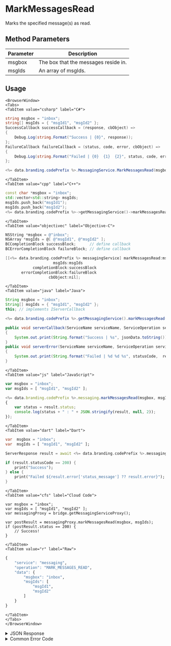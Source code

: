 # MarkMessagesRead

Marks the specified message(s) as read.




<PartialServop service_name="messaging" operation_name="MARK_MESSAGES_READ" />

## Method Parameters
Parameter | Description
--------- | ------------------------------------
msgbox | The box that the messages reside in.
msgIds | An array of msgIds.

## Usage

```mdx-code-block
<BrowserWindow>
<Tabs>
<TabItem value="csharp" label="C#">
```

```csharp
string msgbox = "inbox";
string[] msgIds = { "msgId1", "msgId2" };
SuccessCallback successCallback = (response, cbObject) =>
{
    Debug.Log(string.Format("Success | {0}", response));
};
FailureCallback failureCallback = (status, code, error, cbObject) =>
{
    Debug.Log(string.Format("Failed | {0}  {1}  {2}", status, code, error));
};

<%= data.branding.codePrefix %>.MessagingService.MarkMessagesRead(msgbox, msgIds, successCallback, failureCallback);
```

```mdx-code-block
</TabItem>
<TabItem value="cpp" label="C++">
```

```cpp
const char *msgbox = "inbox";
std::vector<std::string> msgIds;
msgIds.push_back("msgId1");
msgIds.push_back("msgId2");
<%= data.branding.codePrefix %>->getMessagingService()->markMessagesRead(msgbox, msgIds, this);
```

```mdx-code-block
</TabItem>
<TabItem value="objectivec" label="Objective-C">
```

```objectivec
NSString *msgbox = @"inbox";
NSArray *msgIds = @[ @"msgId1", @"msgId2" ];
BCCompletionBlock successBlock;      // define callback
BCErrorCompletionBlock failureBlock; // define callback

[[<%= data.branding.codePrefix %> messagingService] markMessagesRead:msgbox
                     msgIds:msgIds
            completionBlock:successBlock
       errorCompletionBlock:failureBlock
                   cbObject:nil];
```

```mdx-code-block
</TabItem>
<TabItem value="java" label="Java">
```

```java
String msgbox = "inbox";
String[] msgIds = { "msgId1", "msgId2" };
this; // implements IServerCallback

<%= data.branding.codePrefix %>.getMessagingService().markMessagesRead(msgbox, msgIds, this);

public void serverCallback(ServiceName serviceName, ServiceOperation serviceOperation, JSONObject jsonData)
{
    System.out.print(String.format("Success | %s", jsonData.toString()));
}
public void serverError(ServiceName serviceName, ServiceOperation serviceOperation, int statusCode, int reasonCode, String jsonError)
{
    System.out.print(String.format("Failed | %d %d %s", statusCode,  reasonCode, jsonError.toString()));
}
```

```mdx-code-block
</TabItem>
<TabItem value="js" label="JavaScript">
```

```javascript
var msgbox = "inbox";
var msgIds = [ "msgId1", "msgId2" ];

<%= data.branding.codePrefix %>.messaging.markMessagesRead(msgbox, msgIds, result =>
{
	var status = result.status;
	console.log(status + " : " + JSON.stringify(result, null, 2));
});
```

```mdx-code-block
</TabItem>
<TabItem value="dart" label="Dart">
```

```dart
var  msgbox = "inbox";
var  msgIds = [ "msgId1", "msgId2" ];

ServerResponse result = await <%= data.branding.codePrefix %>.messagingService.markMessagesRead(msgbox:msgbox, msgIds:msgIds);

if (result.statusCode == 200) {
    print("Success");
} else {
    print("Failed ${result.error['status_message'] ?? result.error}");
}
```

```mdx-code-block
</TabItem>
<TabItem value="cfs" label="Cloud Code">
```

```cfscript
var msgbox = "inbox";
var msgIds = [ "msgId1", "msgId2" ];
var messagingProxy = bridge.getMessagingServiceProxy();

var postResult = messagingProxy.markMessagesRead(msgbox, msgIds);
if (postResult.status == 200) {
    // Success!
}
```

```mdx-code-block
</TabItem>
<TabItem value="r" label="Raw">
```

```r
{
	"service": "messaging",
	"operation": "MARK_MESSAGES_READ",
	"data": {
		"msgbox": "inbox",
		"msgIds": [
			"msgId1",
			"msgId2"
		]
	}
}
```

```mdx-code-block
</TabItem>
</Tabs>
</BrowserWindow>
```

<details>
<summary>JSON Response</summary>

```json
{
    "status": 200,
    "data": {
        "actual": 1,
        "requested": 1
    }
}
```
</details>

<details>
<summary>Common Error Code</summary>

### Status Codes
Code | Name | Description
---- | ---- | -----------
40601 | FEATURE_NOT_ENABLED | Messaging feature is not enabled for app.

</details>


